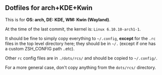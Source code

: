 ## Dotfiles for arch+KDE+Kwin

This is for **OS: arch, DE: KDE, WM: Kwin (Wayland)**.

At the time of the last commit, the kernel is: ```Linux 6.10.10-arch1-1```.

It should be fine to simply copy everything to ```~/.config```, **except** for the ```.rc``` files in the top level directory here; they should be in ```~/.``` (except if one has a custom ZSH_CONFIG path ..etc).

Other ```rc``` config files are in ```./dots/rcs/``` and should be copied to ```~/.config/```.

For a more general case, don't copy anything from the ```dots/rcs/``` directory.
